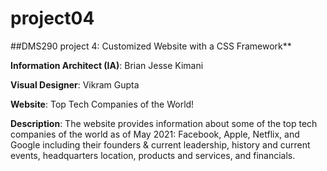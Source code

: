 # project04
##DMS290 project 4: Customized Website with a CSS Framework**

**Information Architect (IA)**: Brian Jesse Kimani

**Visual Designer**: Vikram Gupta

**Website**: Top Tech Companies of the World!

**Description**: The website provides information about some of the top tech companies of the world as of May 2021: Facebook, Apple, Netflix, and Google including their founders & current leadership, history and current events, headquarters location, products and services, and financials.

<!--stackedit_data:
eyJoaXN0b3J5IjpbMTA1MjI0NDUxM119
-->